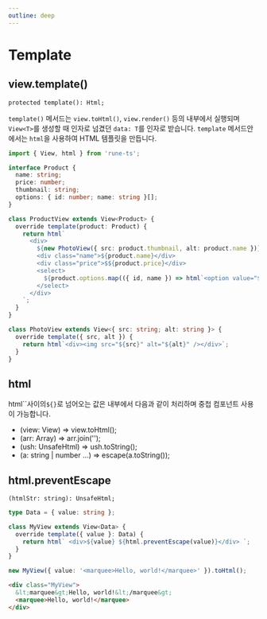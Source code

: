 ```yaml
---
outline: deep
---
```


# Template

## view.template()

`protected template(): Html;`

`template()` 메서드는 `view.toHtml()`, `view.render()` 등의 내부에서 실행되며 `View<T>`를 생성할 때 인자로 넘겼던 `data: T`를 인자로 받습니다. `template` 메서드안에서는 `html`을 사용하여 HTML 템플릿을 만듭니다.

```typescript
import { View, html } from 'rune-ts';

interface Product {
  name: string;
  price: number;
  thumbnail: string;
  options: { id: number; name: string }[];
}

class ProductView extends View<Product> {
  override template(product: Product) {
    return html`
      <div>
        ${new PhotoView({ src: product.thumbnail, alt: product.name })}
        <div class="name">${product.name}</div>
        <div class="price">$${product.price}</div>
        <select>
          ${product.options.map(({ id, name }) => html`<option value="${id}">${name}</option>`)}
        </select>
      </div>
    `;
  }
}

class PhotoView extends View<{ src: string; alt: string }> {
  override template({ src, alt }) {
    return html`<div><img src="${src}" alt="${alt}" /></div>`;
  }
}
```

## html

html``사이의`${}`로 넘어오는 값은 내부에서 다음과 같이 처리하며 중첩 컴포넌트 사용이 가능합니다.

- (view: View) => view.toHtml();
- (arr: Array) => arr.join('');
- (ush: UnsafeHtml) => ush.toString();
- (a: string | number ...) => escape(a.toString());

## html.preventEscape

`(htmlStr: string): UnsafeHtml;`

```typescript
type Data = { value: string };

class MyView extends View<Data> {
  override template({ value }: Data) {
    return html` <div>${value} ${html.preventEscape(value)}</div> `;
  }
}

new MyView({ value: '<marquee>Hello, world!</marquee>' }).toHtml();
```

```html
<div class="MyView">
  &lt;marquee&gt;Hello, world!&lt;/marquee&gt;
  <marquee>Hello, world!</marquee>
</div>
```
